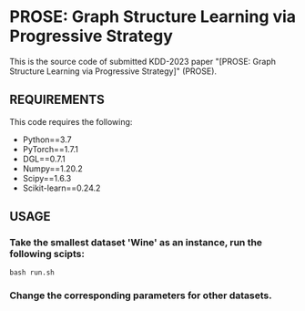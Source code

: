 # PROSE: Graph Structure Learning via Progressive Strategy

This is the source code of submitted KDD-2023 paper "[PROSE: Graph Structure Learning via Progressive Strategy]" (PROSE). 


## REQUIREMENTS
This code requires the following:
* Python==3.7
* PyTorch==1.7.1
* DGL==0.7.1
* Numpy==1.20.2
* Scipy==1.6.3
* Scikit-learn==0.24.2

## USAGE

### Take the smallest dataset 'Wine' as an instance, run the following scipts:
```
bash run.sh
```

### Change the corresponding parameters for other datasets.

